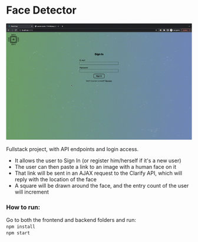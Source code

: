 # Face Detector 

![screenshot](sample.gif)

Fullstack project, with API endpoints and login access.
- It allows the user to Sign In (or register him/herself if it's a new user) 
- The user can then paste a link to an image with a human face on it
- That link will be sent in an AJAX request to the Clarify API, which will reply
with the location of the face
- A square will be drawn around the face, and the entry count of the user will
increment

### How to run:
Go to both the frontend and backend folders and run: \
`npm install` \
`npm start`
